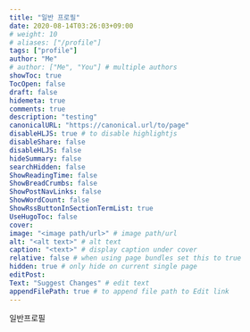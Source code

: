 ```yaml
---
title: "일반 프로필"
date: 2020-08-14T03:26:03+09:00
# weight: 10
# aliases: ["/profile"]
tags: ["profile"]
author: "Me"
# author: ["Me", "You"] # multiple authors
showToc: true
TocOpen: false
draft: false
hidemeta: true
comments: true
description: "testing"
canonicalURL: "https://canonical.url/to/page"
disableHLJS: true # to disable highlightjs
disableShare: false
disableHLJS: false
hideSummary: false
searchHidden: false
ShowReadingTime: false
ShowBreadCrumbs: false
ShowPostNavLinks: false
ShowWordCount: false
ShowRssButtonInSectionTermList: true
UseHugoToc: false
cover:
image: "<image path/url>" # image path/url
alt: "<alt text>" # alt text
caption: "<text>" # display caption under cover
relative: false # when using page bundles set this to true
hidden: true # only hide on current single page
editPost:
Text: "Suggest Changes" # edit text
appendFilePath: true # to append file path to Edit link
---
```


일반프로필